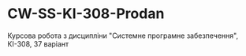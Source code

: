 # CW-SS-KI-308-Prodan
Курсова робота з дисципліни "Системне програмне забезпечення", КІ-308, 37 варіант
